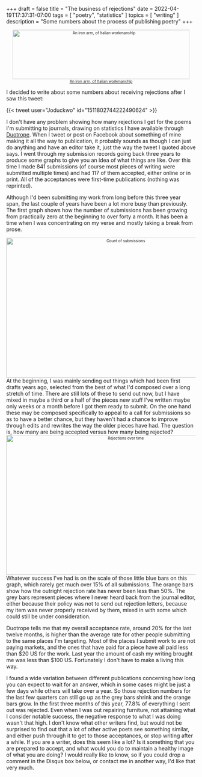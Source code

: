 +++
draft = false
title = "The business of rejections"
date = 2022-04-19T17:37:31-07:00
tags = [
  "poetry",
  "statistics"
]
topics = [
  "writing"
]
description = "Some numbers about the process of publishing poetry"
+++

<div align="center" style="font-size:x-small"><img src="https://milkfish08.s3.amazonaws.com/photo/blog/14592293198_4a0aa27714_o.jpg" alt="An iron arm, of Italian workmanship" width="470" height="131" /><br /><a href="https://archive.org/details/sussexarchaeolog08suss/page/316/mode/1up?view=theater">An iron arm, of Italian workmanship</a></div>

I decided to write about some numbers about receiving rejections after I saw this tweet:

{{< tweet user="Joduckwo" id="1511802744222490624" >}}

I don't have any problem showing how many rejections I get for the poems I'm submitting to journals, drawing on statistics I have available through [Duotrope](https://duotrope.com).
When I tweet or post on Facebook about something of mine making it all the way to publication, it probably sounds as though I can just do anything and have an editor take it, just the way the tweet I quoted above says.
I went through my submission records going back three years to produce some graphs to give you an idea of what things are like.
Over this time I made 841 submissions (of course most pieces of writing were submitted multiple times) and had 117 of them accepted, either online or in print.
All of the acceptances were first-time publications (nothing was reprinted).

Although I'd been submitting my work from long before this three year span, the last couple of years have been a lot more busy than previously.
The first graph shows how the number of submissions has been growing from practically zero at the beginning to over forty a month.
It has been a time when I was concentrating on my verse and mostly taking a break from prose.

<div align="center" style="font-size:x-small"><img src="https://milkfish08.s3.amazonaws.com/photo/blog/submissions.png" title="Count of submissions" alt="Count of submissions" width=620 height=372 align="center"/></div>
At the beginning, I was mainly sending out things which had been first drafts years ago, selected from the best of what I'd composed over a long stretch of time.
There are still lots of these to send out now, but I have mixed in maybe a third or a half of the pieces new stuff I've written maybe only weeks or a month before I got them ready to submit.
On the one hand these may be composed specifically to appeal to a call for submissions so as to have a better chance, but they haven't had a chance to improve through edits and rewrites the way the older pieces have had.
The question is, how many are being accepted versus how many being rejected?

<div align="center" style="font-size:x-small"><img src="https://milkfish08.s3.amazonaws.com/photo/blog/rejections.png" title="Rejections over time" alt="Rejections over time" width=620 height=372 align="center"/></div>
Whatever success I've had is on the scale of those little blue bars on this graph, which rarely get much over 15% of all submissions.
The orange bars show how the outright rejection rate has never been less than 50%.
The grey bars represent pieces where I never heard back from the journal editor, either because their policy was not to send out rejection letters, because my item was never properly received by them, mixed in with some which could still be under consideration.

Duotrope tells me that my overall acceptance rate, around 20% for the last twelve months, is higher than the average rate for other people submitting to the same places I'm targeting.
Most of the places I submit work to are not paying markets, and the ones that have paid for a piece have all paid less than $20 US for the work.
Last year the amount of cash my writing brought me was less than $100 US.
Fortunately I don't have to make a living this way.

I found a wide variation between different publications concerning how long you can expect to wait for an answer, which in some cases might be just a few days while others will take over a year.
So those rejection numbers for the last few quarters can still go up as the grey bars shrink and the orange bars grow.
In the first three months of this year, 77.8% of everything I sent out was rejected.
Even when I was out repairing furniture, not attaining what I consider notable success, the negative response to what I was doing wasn't that high.
I don't know what other writers find, but would not be surprised to find out that a lot of other active poets see something similar, and either push through it to get to those acceptances, or stop writing after a while.
If you are a writer, does this seem like a lot?
Is it something that you are prepared to accept, and what would you do to maintain a healthy image of what you are doing?
I would really like to know, so if you could drop a comment in the Disqus box below, or contact me in another way, I'd like that very much.
